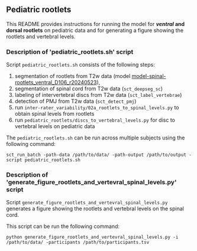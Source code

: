 ## Pediatric rootlets

This README provides instructions for running the model for **_ventral_ and dorsal rootlets** on pediatric data 
and for generating a figure showing the rootlets and vertebral levels. 

### Description of 'pediatric_rootlets.sh' script
Script `pediatric_rootlets.sh` consists of the following steps:
 1. segmentation of rootlets from T2w data (model [model-spinal-rootlets_ventral_D106_r20240523](https://github.com/ivadomed/model-spinal-rootlets/releases/tag/r20240523)),
 2. segmentation of spinal cord from T2w data (`sct_deepseg_sc`)
 3. labeling of intervertebral discs from T2w data (`sct_label_vertebrae`)
 4. detection of PMJ from T2w data (`sct_detect_pmj`)
 5. run `inter-rater_variability/02a_rootlets_to_spinal_levels.py` to obtain spinal levels from rootlets
 6. run `pediatric_rootlets/discs_to_vertebral_levels.py` for disc to vertebral levels on pediatric data 

The `pediatric_rootlets.sh` can be run across multiple subjects using the following command:
``````commandline
sct_run_batch -path-data /path/to/data/ -path-output /path/to/output -script pediatric_rootlets.sh
``````

### Description of 'generate_figure_rootlets_and_vertevral_spinal_levels.py' script
Script `generate_figure_rootlets_and_vertevral_spinal_levels.py` generates a figure showing the rootlets and 
vertebral levels on the spinal cord. 

This script can be run the following command:
``````commandline
python generate_figure_rootlets_and_vertevral_spinal_levels.py -i /path/to/data/ -participants /path/to/participants.tsv
``````



